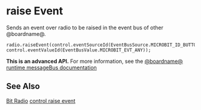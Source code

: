 # raise Event

Sends an event over radio to be raised in the event bus of other @boardname@. 

```sig
radio.raiseEvent(control.eventSourceId(EventBusSource.MICROBIT_ID_BUTTON_A), control.eventValueId(EventBusValue.MICROBIT_EVT_ANY));
```

**This is an advanced API.**  For more information, see the
[@boardname@ runtime messageBus documentation](https://lancaster-university.github.io/microbit-docs/ubit/messageBus/)

## See Also

[Bit Radio](/reference/radio)
[control raise event](/reference/control/raise-event)